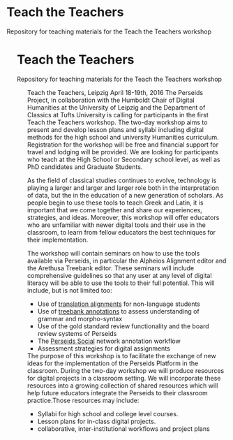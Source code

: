 # Teach the Teachers
Repository for teaching materials for the Teach the Teachers workshop<ul>
# Teach the Teachers
Repository for teaching materials for the Teach the Teachers workshop<ul>
Teach the Teachers, Leipzig April 18-19th, 2016
The Perseids Project, in collaboration with the Humboldt Chair of Digital Humanities at the University of Leipzig and the Department of Classics at Tufts University is calling for participants in the first Teach the Teachers workshop. The two-day workshop aims to present and develop lesson plans and syllabi including digital methods for the high school and university Humanities curriculum. Registration for the workshop will be free and financial support for travel and lodging will be provided. We are looking for participants who teach at the High School or Secondary school level, as well as PhD candidates and Graduate Students.

<span style="font-weight: 400;">As the field of classical studies continues to evolve, technology is playing a larger and larger and larger role both in the interpretation of data, but the in the education of a new generation of scholars. As people begin to use these tools to teach Greek and Latin, it is important that we come together and share our experiences, strategies, and ideas. Moreover, this workshop will offer educators who are unfamiliar with newer digital tools and their use in the classroom, to learn from fellow educators the best techniques for their implementation.</span>

The workshop will contain seminars on how to use the tools available via Perseids, in particular the Alpheios Alignment editor and the Arethusa Treebank editor. These seminars will include comprehensive guidelines so that any user at any level of digital literacy will be able to use the tools to their full potential. This will include, but is not limited too:
<ul>
	<li>Use of <a href="https://sites.tufts.edu/perseids/projects/breaking-the-language-barrier/">translation alignments</a> for non-language students</li>
	<li>Use of <a href="https://sites.tufts.edu/perseids/publications/treebank-publications/">treebank annotations</a> to assess understanding of grammar and morpho-syntax</li>
	<li>Use of the gold standard review functionality and the board review systems of Perseids</li>
	<li>The <a href="https://sites.tufts.edu/perseids/news-and-updates/journey-of-the-hero/">Perseids Social</a> network annotation workflow</li>
	<li>Assessment strategies for digital assignments</li>
</ul>
The purpose of this workshop is to facilitate the exchange of new ideas for the implementation of the Perseids Platform in the classroom. During the two-day workshop we will produce resources for digital projects in a classroom setting. We will incorporate these resources into a growing collection of shared resources which will help future educators integrate the Perseids to their classroom practice.Those resources may include:
<ul>
	<li>Syllabi for high school and college level courses.</li>
	<li>Lesson plans for in-class digital projects.</li>
	<li>collaborative, inter-institutional workflows and project plans</li>
</ul>
